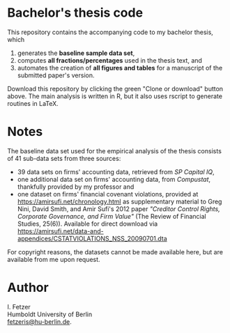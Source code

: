 # Bachelor's thesis code
This repository contains the accompanying code to my bachelor thesis, which

1. generates the **baseline sample data set**,
2. computes **all fractions/percentages** used in the thesis text, and
3. automates the creation of **all figures and tables** for a manuscript of the submitted paper's version.

Download this repository by clicking the green "Clone or download" button above.
The main analysis is written in R, but it also uses rscript to generate routines in LaTeX.

# Notes 
The baseline data set used for the empirical analysis of the thesis consists of 41 sub-data sets from three sources: 
* 39 data sets on firms' accounting data, retrieved from *SP Capital IQ*, 
* one additional data set on firms' accounting data, from *Compustat*, thankfully provided by my professor and
* one dataset on firms' financial covenant violations, provided at https://amirsufi.net/chronology.html as supplementary material to Greg Nini, David Smith, and Amir Sufi's 2012 paper *"Creditor Control Rights, Corporate Governance, and Firm Value"* (The Review of Financial Studies, 25(6)). Available for direct download via https://amirsufi.net/data-and-appendices/CSTATVIOLATIONS_NSS_20090701.dta

For copyright reasons, the datasets cannot be made available here, but are available from me upon request. 

# Author
I. Fetzer  <br />
Humboldt University of Berlin  <br />
fetzeris@hu-berlin.de.
